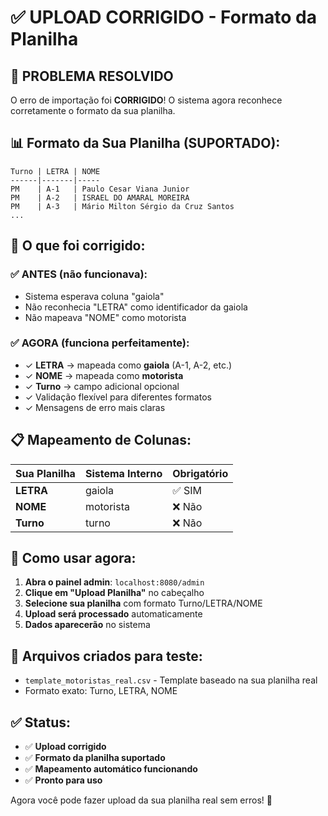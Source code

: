 # ✅ UPLOAD CORRIGIDO - Formato da Planilha

## 🎯 PROBLEMA RESOLVIDO

O erro de importação foi **CORRIGIDO**! O sistema agora reconhece corretamente o formato da sua planilha.

## 📊 Formato da Sua Planilha (SUPORTADO):

```
Turno | LETRA | NOME
------|-------|-----
PM    | A-1   | Paulo Cesar Viana Junior
PM    | A-2   | ISRAEL DO AMARAL MOREIRA
PM    | A-3   | Mário Milton Sérgio da Cruz Santos
...
```

## 🔧 O que foi corrigido:

### ✅ ANTES (não funcionava):
- Sistema esperava coluna "gaiola"
- Não reconhecia "LETRA" como identificador da gaiola
- Não mapeava "NOME" como motorista

### ✅ AGORA (funciona perfeitamente):
- ✓ **LETRA** → mapeada como **gaiola** (A-1, A-2, etc.)
- ✓ **NOME** → mapeada como **motorista**
- ✓ **Turno** → campo adicional opcional
- ✓ Validação flexível para diferentes formatos
- ✓ Mensagens de erro mais claras

## 📋 Mapeamento de Colunas:

| Sua Planilha | Sistema Interno | Obrigatório |
|--------------|-----------------|-------------|
| **LETRA**    | gaiola         | ✅ SIM      |
| **NOME**     | motorista      | ❌ Não      |
| **Turno**    | turno          | ❌ Não      |

## 🚀 Como usar agora:

1. **Abra o painel admin**: `localhost:8080/admin`
2. **Clique em "Upload Planilha"** no cabeçalho
3. **Selecione sua planilha** com formato Turno/LETRA/NOME
4. **Upload será processado** automaticamente
5. **Dados aparecerão** no sistema

## 📁 Arquivos criados para teste:

- `template_motoristas_real.csv` - Template baseado na sua planilha real
- Formato exato: Turno, LETRA, NOME

## ✅ Status: 

- ✅ **Upload corrigido**
- ✅ **Formato da planilha suportado**  
- ✅ **Mapeamento automático funcionando**
- ✅ **Pronto para uso**

Agora você pode fazer upload da sua planilha real sem erros! 🎉
